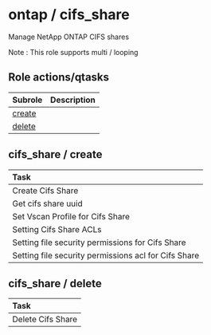 # ontap / cifs_share 
Manage NetApp ONTAP CIFS shares  
  
Note : This role supports multi / looping





## Role actions/qtasks

| Subrole | Description |
| :------ | :---------- |
| [create](#cifs_share--create) |  |
| [delete](#cifs_share--delete) |  |




## cifs_share / create


| Task |
| :--- |
| Create Cifs Share  |
| Get cifs share uuid |
| Set Vscan Profile for Cifs Share  |
| Setting Cifs Share ACLs |
| Setting file security permissions for Cifs Share  |
| Setting file security permissions acl for Cifs Share  |



## cifs_share / delete


| Task |
| :--- |
| Delete Cifs Share  |




